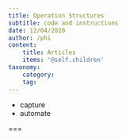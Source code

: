 ```yaml
---
title: Operation Structures
subtitle: code and instructions
date: 12/04/2020
author: /phi
content:
    title: Articles
    items: '@self.children'
taxonomy:
    category: 
    tag: 
---
```


- capture
- automate

===


